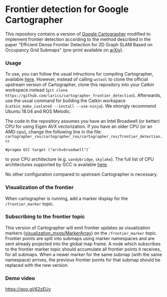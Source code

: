 # Frontier detection for Google Cartographer

This repository contains a version of [Google Cartographer](https://github.com/googlecartographer/cartographer) modified to implement frontier detection according to the method described in the paper "Efficient Dense Frontier Detection for 2D Graph SLAM Based on Occupancy Grid Submaps" (pre-print available on [arXiv](https://arxiv.org/abs/1902.11061)).

### Usage

To use, you can follow the usual intructions for compiling Cartographer, available [here](https://google-cartographer-ros.readthedocs.io/en/latest/compilation.html). However, instead of calling `wstool` to clone the official upstream version of Cartographer, clone this repository into your Catkin workspace instead (`git clone https://github.com/larics/cartographer_frontier_detection`). Afterwards, use the usual command for building the Catkin workspace (`catkin_make_isolated --install --use-ninja`). We strongly recommend Ubuntu 18.04 and ROS Melodic.

The code in the repository assumes you have an Intel Broadwell (or better) CPU for using Eigen AVX vectorization. If you have an older CPU (or an AMD cpu), change the following line in the file: `cartographer_ros/cartographer_ros/cartographer_ros/frontier_detection.cc`
```
#pragma GCC target ("arch=broadwell")`
```
to your CPU architecture (e.g. `sandybridge`, `skylake`). The full list of CPU architectures supported by GCC is available [here](https://gcc.gnu.org/onlinedocs/gcc/x86-Options.html).

No other configuration compared to upstream Cartographer is necessary.

### Visualization of the frontier

When cartographer is running, add a marker display for the `/frontier_marker` topic.

### Subscribing to the frontier topic

This version  of Cartographer will emit frontier updates as visualization markers ([visualization_msgs/MarkerArray](http://docs.ros.org/melodic/api/visualization_msgs/html/msg/MarkerArray.html)) on the `/frontier_marker` topic. Frontier points are split into submaps using marker namespaces and are sent already projected into the global map frame. A node which subscribes to the frontier marker topic should accumulate all frontier points it receives, for all submaps. When a newer marker for the same submap (with the same namespace) arrives, the previous frontier points for that submap should be replaced with the new version.

### Demo video

https://goo.gl/62zEUy
